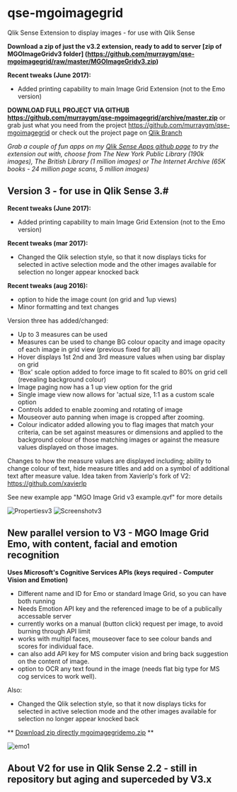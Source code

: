 # qse-mgoimagegrid
Qlik Sense Extension to display images - for use with Qlik Sense

**Download a zip of just the v3.2 extension, ready to add to server [zip of MGOImageGridv3 folder] (https://github.com/murraygm/qse-mgoimagegrid/raw/master/MGOImageGridv3.zip)**

**Recent tweaks (June 2017):**
* Added printing capability to main Image Grid Extension (not to the Emo version)


**DOWNLOAD FULL PROJECT VIA GITHUB https://github.com/murraygm/qse-mgoimagegrid/archive/master.zip**
or grab just what you need from the project https://github.com/murraygm/qse-mgoimagegrid
or check out the project page on [Qlik Branch](http://branch.qlik.com/#!/project/56e8f64ee37930b98cf9dea4)

*Grab a couple of fun apps on my [Qlik Sense Apps github page](https://github.com/murraygm/qs-mgoqliksenseapps) to try the extension out with, choose from The New York Public Library (190k images), The British Library (1 million images) or The Internet Archive (65K books - 24 million page scans, 5 million images)*

## Version 3 - for use in Qlik Sense 3.#
**Recent tweaks (June 2017):**
* Added printing capability to main Image Grid Extension (not to the Emo version)

**Recent tweaks (mar 2017):**
* Changed the Qlik selection style, so that it now displays ticks for selected in active selection mode and the other images available for selection no longer appear knocked back 

**Recent tweaks (aug 2016):**
* option to hide the image count (on grid and 1up views)
* Minor formatting and text changes

Version three has added/changed:
* Up to 3 measures can be used
* Measures can be used to change BG colour opacity and image opacity of each image in grid view (previous fixed for all)
* Hover displays 1st 2nd and 3rd measure values when using bar display on grid
* 'Box' scale option added to force image to fit scaled to 80% on grid cell (revealing background colour)
* Image paging now has a 1 up view option for the grid
* Single image view now allows for 'actual size, 1:1 as a custom scale option
* Controls added to enable zooming and rotating of image
* Mouseover auto panning when image is cropped after zooming.
* Colour indicator added allowing you to flag images that match your criteria, can be set against measures or dimensions and applied to the background colour of those matching images or against the measure values displayed on those images.

Changes to how the measure values are displayed including; ability to change colour of text, hide measure titles and add on a symbol of additional text after measure value. Idea taken from Xavierlp's fork of V2: https://github.com/xavierlp

See new example app "MGO Image Grid v3 example.qvf" for more details

![Propertiesv3][Propsv3]
![Screenshotv3][Examplev3]


[Propsv3]: https://raw.githubusercontent.com/murraygm/qse-mgoimagegrid/v3/screenshots/imagegrid_props_v3.png "Propertiesv3"


[Examplev3]: https://raw.githubusercontent.com/murraygm/qse-mgoimagegrid/v3/screenshots/Screen%20Shot%20v3.png "Properties" 


## New parallel version to V3 - MGO Image Grid Emo, with content, facial and emotion recognition
**Uses Microsoft's Cognitive Services APIs (keys required - Computer Vision and Emotion)**
* Different name and ID for Emo or standard Image Grid, so you can have both running
* Needs Emotion API key and the referenced image to be of a publically accessable server
* currently works on a manual (button click) request per image, to avoid burning through API limit
* works with multipl faces, mouseover face to see colour bands and scores for individual face.
* can also add API key for MS computer vision and bring back suggestion on the content of image.
* option to OCR any text found in the image (needs flat big type for MS cog services to work well).

Also:
* Changed the Qlik selection style, so that it now displays ticks for selected in active selection mode and the other images available for selection no longer appear knocked back 

** [Download zip directly mgoimagegridemo.zip](https://github.com/murraygm/qse-mgoimagegrid/raw/master/MGOImageGridEmo.zip) **

![emo1][emo1]

[emo1]: https://raw.githubusercontent.com/murraygm/qse-mgoimagegrid/master/screenshots/cognitive.png "emo1"



## About V2 for use in Qlik Sense 2.2 - still in repository but aging and superceded by V3.x


